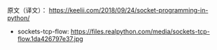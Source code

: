 原文（译文）： https://keelii.com/2018/09/24/socket-programming-in-python/

- sockets-tcp-flow: https://files.realpython.com/media/sockets-tcp-flow.1da426797e37.jpg

